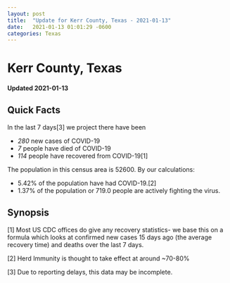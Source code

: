 ```yaml
---
layout: post
title:  "Update for Kerr County, Texas - 2021-01-13"
date:   2021-01-13 01:01:29 -0600
categories: Texas
---
```


# Kerr County, Texas
#### Updated 2021-01-13

## Quick Facts

In the last 7 days[3] we project there have been
- *280* new cases of COVID-19
- *7* people have died of COVID-19
- *114* people have recovered from COVID-19[1]

The population in this census area is 52600. By our calculations:
- 5.42% of the population have had COVID-19.[2]
- 1.37% of the population or 719.0 people are actively fighting the virus.

## Synopsis




[1] Most US CDC offices do give any recovery statistics- we base this on a formula which looks at confirmed new cases
15 days ago (the average recovery time) and deaths over the last 7 days.

[2] Herd Immunity is thought to take effect at around ~70-80%

[3] Due to reporting delays, this data may be incomplete.
 
    